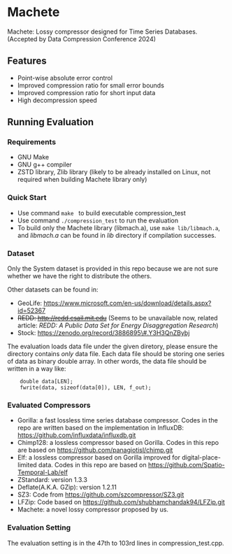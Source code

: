 # Machete
Machete: Lossy compressor designed for Time Series Databases. (Accepted by Data Compression Conference 2024)

## Features
* Point-wise absolute error control
* Improved compression ratio for small error bounds
* Improved compression ratio for short input data
* High decompression speed

## Running Evaluation

### Requirements

* GNU Make
* GNU g++ compiler
* ZSTD library, Zlib library (likely to be already installed on Linux, not required when building Machete library only)

### Quick Start

* Use command ```make ``` to build executable compression_test
* Use command ```./compression_test``` to run the evaluation
* To build only the Machete library (libmach.a), use ```make lib/libmach.a```, and *libmach.a* can be found in *lib* directory if compilation successes.

### Dataset

Only the System dataset is provided in this repo because we are not sure whether we have the right to distribute the others.

Other datasets can be found in:
* GeoLife: https://www.microsoft.com/en-us/download/details.aspx?id=52367
* ~~REDD: http://redd.csail.mit.edu~~ (Seems to be unavailable now, related article: *REDD: A Public Data Set for Energy Disaggregation Research*)
* Stock: https://zenodo.org/record/3886895\#.Y3H3QnZBybj

The evaluation loads data file under the given diretory, please ensure the directory contains *only* data file.
Each data file should be storing one series of data as binary double array.
In other words, the data file should be written in a way like:

        double data[LEN];
        fwrite(data, sizeof(data[0]), LEN, f_out);


### Evaluated Compressors

* Gorilla: a fast lossless time series database compressor. Codes in the repo are written based on the implementation in InfluxDB: https://github.com/influxdata/influxdb.git
* Chimp128: a lossless compressor based on Gorilla. Codes in this repo are based on https://github.com/panagiotisl/chimp.git
* Elf: a lossless compressor based on Gorilla improved for digital-place-limited data. Codes in this repo are based on https://github.com/Spatio-Temporal-Lab/elf
* ZStandard: version 1.3.3
* Deflate(A.K.A. GZip): version 1.2.11
* SZ3: Code from https://github.com/szcompressor/SZ3.git
* LFZip: Code based on https://github.com/shubhamchandak94/LFZip.git
* Machete: a novel lossy compressor proposed by us.

### Evaluation Setting

The evaluation setting is in the 47th to 103rd lines in compression_test.cpp.
